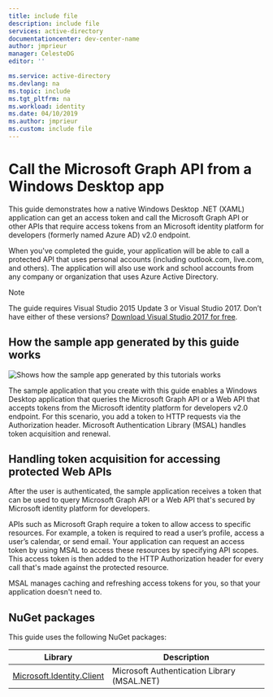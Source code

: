 ```yaml
---
title: include file
description: include file
services: active-directory
documentationcenter: dev-center-name
author: jmprieur
manager: CelesteDG
editor: ''

ms.service: active-directory
ms.devlang: na
ms.topic: include
ms.tgt_pltfrm: na
ms.workload: identity
ms.date: 04/10/2019
ms.author: jmprieur
ms.custom: include file
---
```


# Call the Microsoft Graph API from a Windows Desktop app

This guide demonstrates how a native Windows Desktop .NET (XAML) application can get an access token and call the Microsoft Graph API or other APIs that require access tokens from an  Microsoft identity platform for developers (formerly named Azure AD) v2.0 endpoint.

When you've completed the guide, your application will be able to call a protected API that uses personal accounts (including outlook.com, live.com, and others). The application will also use work and school accounts from any company or organization that uses Azure Active Directory.  

> [!NOTE]
> The guide requires Visual Studio 2015 Update 3 or Visual Studio 2017. Don’t have either of these versions? [Download Visual Studio 2017 for free](https://www.visualstudio.com/downloads/).

## How the sample app generated by this guide works

![Shows how the sample app generated by this tutorials works](./media/active-directory-develop-guidedsetup-windesktop-intro/windesktophowitworks-updated.png)

The sample application that you create with this guide enables a Windows Desktop application that queries the Microsoft Graph API or a Web API that accepts tokens from the Microsoft identity platform for developers v2.0 endpoint. For this scenario, you add a token to HTTP requests via the Authorization header. Microsoft Authentication Library (MSAL) handles token acquisition and renewal.

## Handling token acquisition for accessing protected Web APIs

After the user is authenticated, the sample application receives a token that can be used to query Microsoft Graph API or a Web API that's secured by Microsoft identity platform for developers.

APIs such as Microsoft Graph require a token to allow access to specific resources. For example, a token is required to read a user’s profile, access a user’s calendar, or send email. Your application can request an access token by using MSAL to access these resources by specifying API scopes. This access token is then added to the HTTP Authorization header for every call that's made against the protected resource.

MSAL manages caching and refreshing access tokens for you, so that your application doesn't need to.

## NuGet packages

This guide uses the following NuGet packages:

|Library|Description|
|---|---|
|[Microsoft.Identity.Client](https://www.nuget.org/packages/Microsoft.Identity.Client)|Microsoft Authentication Library (MSAL.NET)|
